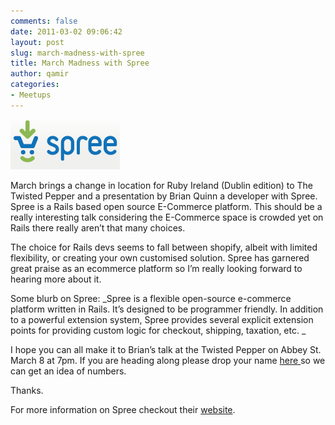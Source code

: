 ```yaml
---
comments: false
date: 2011-03-02 09:06:42
layout: post
slug: march-madness-with-spree
title: March Madness with Spree
author: qamir
categories:
- Meetups
---
```


![](images/spree.png)

March brings a change in location for Ruby Ireland (Dublin edition) to The Twisted Pepper and a presentation by Brian Quinn a developer with Spree. Spree is a Rails based open source E-Commerce platform.  This should be a really interesting talk considering the E-Commerce space is crowded yet on Rails there really aren’t that many choices.

The choice for Rails devs seems to fall between shopify, albeit with limited flexibility, or creating your own customised solution. Spree has garnered great praise as an ecommerce platform so I’m really looking forward to hearing more about it.

Some blurb on Spree: 
_Spree is a flexible open-source e-commerce platform written in Rails. It’s designed to be programmer friendly. In addition to a powerful extension system, Spree provides several explicit extension points for providing custom logic for checkout, shipping, taxation, etc. _

I hope you can all make it to Brian’s talk at the Twisted Pepper on Abbey St. March 8 at 7pm. If you are heading along please drop your name [here ](http://www.doodle.com/emsrzuqpp4w6ekkp) so we can get an idea of numbers.

Thanks.

For more information on Spree checkout their [website](http://www.spreecommerce.com).

